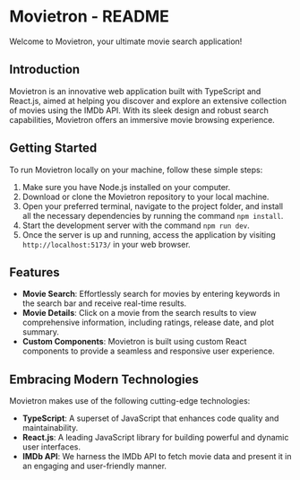 # Movietron - README

Welcome to Movietron, your ultimate movie search application!

## Introduction

Movietron is an innovative web application built with TypeScript and React.js, aimed at helping you discover and explore an extensive collection of movies using the IMDb API. With its sleek design and robust search capabilities, Movietron offers an immersive movie browsing experience.

## Getting Started

To run Movietron locally on your machine, follow these simple steps:

1. Make sure you have Node.js installed on your computer.
2. Download or clone the Movietron repository to your local machine.
3. Open your preferred terminal, navigate to the project folder, and install all the necessary dependencies by running the command `npm install`.
4. Start the development server with the command `npm run dev`.
5. Once the server is up and running, access the application by visiting `http://localhost:5173/` in your web browser.

## Features

- **Movie Search**: Effortlessly search for movies by entering keywords in the search bar and receive real-time results.
- **Movie Details**: Click on a movie from the search results to view comprehensive information, including ratings, release date, and plot summary.
- **Custom Components**: Movietron is built using custom React components to provide a seamless and responsive user experience.

## Embracing Modern Technologies

Movietron makes use of the following cutting-edge technologies:

- **TypeScript**: A superset of JavaScript that enhances code quality and maintainability.
- **React.js**: A leading JavaScript library for building powerful and dynamic user interfaces.
- **IMDb API**: We harness the IMDb API to fetch movie data and present it in an engaging and user-friendly manner.
